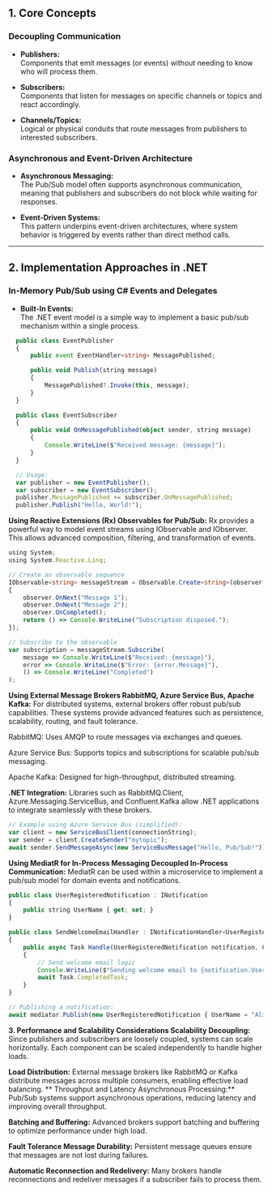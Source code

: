 ## 1. Core Concepts

### Decoupling Communication
- **Publishers:**  
  Components that emit messages (or events) without needing to know who will process them.
  
- **Subscribers:**  
  Components that listen for messages on specific channels or topics and react accordingly.
  
- **Channels/Topics:**  
  Logical or physical conduits that route messages from publishers to interested subscribers.

### Asynchronous and Event-Driven Architecture
- **Asynchronous Messaging:**  
  The Pub/Sub model often supports asynchronous communication, meaning that publishers and subscribers do not block while waiting for responses.
  
- **Event-Driven Systems:**  
  This pattern underpins event-driven architectures, where system behavior is triggered by events rather than direct method calls.

---

## 2. Implementation Approaches in .NET

### In-Memory Pub/Sub using C# Events and Delegates
- **Built-In Events:**  
  The .NET event model is a simple way to implement a basic pub/sub mechanism within a single process.
```typescript
  public class EventPublisher
  {
      public event EventHandler<string> MessagePublished;

      public void Publish(string message)
      {
          MessagePublished?.Invoke(this, message);
      }
  }

  public class EventSubscriber
  {
      public void OnMessagePublished(object sender, string message)
      {
          Console.WriteLine($"Received message: {message}");
      }
  }

  // Usage:
  var publisher = new EventPublisher();
  var subscriber = new EventSubscriber();
  publisher.MessagePublished += subscriber.OnMessagePublished;
  publisher.Publish("Hello, World!");
  ```

  **Using Reactive Extensions (Rx)
Observables for Pub/Sub:**
Rx provides a powerful way to model event streams using IObservable<T> and IObserver<T>. This allows advanced composition, filtering, and transformation of events.

```typescript
using System;
using System.Reactive.Linq;

// Create an observable sequence
IObservable<string> messageStream = Observable.Create<string>(observer =>
{
    observer.OnNext("Message 1");
    observer.OnNext("Message 2");
    observer.OnCompleted();
    return () => Console.WriteLine("Subscription disposed.");
});

// Subscribe to the observable
var subscription = messageStream.Subscribe(
    message => Console.WriteLine($"Received: {message}"),
    error => Console.WriteLine($"Error: {error.Message}"),
    () => Console.WriteLine("Completed")
);
```

**Using External Message Brokers
RabbitMQ, Azure Service Bus, Apache Kafka:**
For distributed systems, external brokers offer robust pub/sub capabilities. These systems provide advanced features such as persistence, scalability, routing, and fault tolerance.

RabbitMQ: Uses AMQP to route messages via exchanges and queues.

Azure Service Bus: Supports topics and subscriptions for scalable pub/sub messaging.

Apache Kafka: Designed for high-throughput, distributed streaming.

**.NET Integration:**
Libraries such as RabbitMQ.Client, Azure.Messaging.ServiceBus, and Confluent.Kafka allow .NET applications to integrate seamlessly with these brokers.

```typescript
// Example using Azure Service Bus (simplified):
var client = new ServiceBusClient(connectionString);
var sender = client.CreateSender("mytopic");
await sender.SendMessageAsync(new ServiceBusMessage("Hello, Pub/Sub!"));
```

**Using MediatR for In-Process Messaging
Decoupled In-Process Communication:**
MediatR can be used within a microservice to implement a pub/sub model for domain events and notifications.

```typescript
public class UserRegisteredNotification : INotification
{
    public string UserName { get; set; }
}

public class SendWelcomeEmailHandler : INotificationHandler<UserRegisteredNotification>
{
    public async Task Handle(UserRegisteredNotification notification, CancellationToken cancellationToken)
    {
        // Send welcome email logic
        Console.WriteLine($"Sending welcome email to {notification.UserName}");
        await Task.CompletedTask;
    }
}

// Publishing a notification:
await mediator.Publish(new UserRegisteredNotification { UserName = "Alice" });
```

**3. Performance and Scalability Considerations
Scalability
Decoupling:**
Since publishers and subscribers are loosely coupled, systems can scale horizontally. Each component can be scaled independently to handle higher loads.

**Load Distribution:**
External message brokers like RabbitMQ or Kafka distribute messages across multiple consumers, enabling effective load balancing.
**
Throughput and Latency
Asynchronous Processing:**
Pub/Sub systems support asynchronous operations, reducing latency and improving overall throughput.

**Batching and Buffering:**
Advanced brokers support batching and buffering to optimize performance under high load.

**Fault Tolerance
Message Durability:**
Persistent message queues ensure that messages are not lost during failures.

**Automatic Reconnection and Redelivery:**
Many brokers handle reconnections and redeliver messages if a subscriber fails to process them.